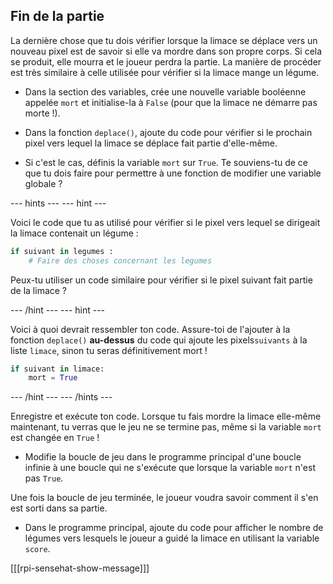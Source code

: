 ## Fin de la partie

La dernière chose que tu dois vérifier lorsque la limace se déplace vers un nouveau pixel est de savoir si elle va mordre dans son propre corps. Si cela se produit, elle mourra et le joueur perdra la partie. La manière de procéder est très similaire à celle utilisée pour vérifier si la limace mange un légume.

+ Dans la section des variables, crée une nouvelle variable booléenne appelée `mort` et initialise-la à `False` (pour que la limace ne démarre pas morte !).

+ Dans la fonction `deplace()`, ajoute du code pour vérifier si le prochain pixel vers lequel la limace se déplace fait partie d'elle-même.

+ Si c'est le cas, définis la variable `mort` sur `True`. Te souviens-tu de ce que tu dois faire pour permettre à une fonction de modifier une variable globale ?

--- hints --- --- hint ---

Voici le code que tu as utilisé pour vérifier si le pixel vers lequel se dirigeait la limace contenait un légume :

```python
if suivant in legumes :
    # Faire des choses concernant les legumes
```

Peux-tu utiliser un code similaire pour vérifier si le pixel suivant fait partie de la limace ?

--- /hint --- --- hint ---

Voici à quoi devrait ressembler ton code. Assure-toi de l'ajouter à la fonction `deplace()` **au-dessus** du code qui ajoute les pixels`suivants` à la liste `limace`, sinon tu seras définitivement mort !

```python
if suivant in limace:
    mort = True
```

--- /hint --- --- /hints ---


Enregistre et exécute ton code. Lorsque tu fais mordre la limace elle-même maintenant, tu verras que le jeu ne se termine pas, même si la variable `mort` est changée en `True` !

+ Modifie la boucle de jeu dans le programme principal d'une boucle infinie à une boucle qui ne s'exécute que lorsque la variable `mort` n'est pas `True`.

Une fois la boucle de jeu terminée, le joueur voudra savoir comment il s'en est sorti dans sa partie.

+ Dans le programme principal, ajoute du code pour afficher le nombre de légumes vers lesquels le joueur a guidé la limace en utilisant la variable `score`.

[[[rpi-sensehat-show-message]]]
